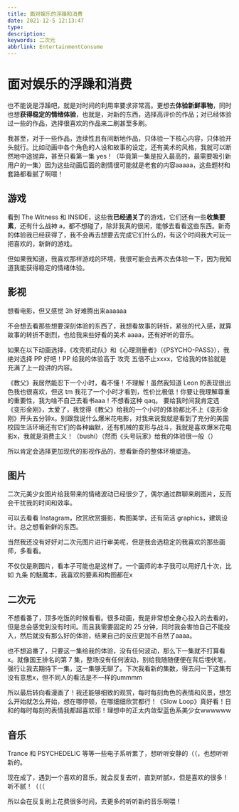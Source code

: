 ```yaml
---
title: 面对娱乐的浮躁和消费
date: 2021-12-5 12:13:47
type:
description: 
keywords: 二次元
abbrlink: EntertainmentConsume
---
```


# 面对娱乐的浮躁和消费

也不能说是浮躁吧，就是对时间的利用率要求非常高。更想去**体验新鲜事物**，同时也想**获得稳定的情绪体验**，也就是，对新的东西，选择高评价的作品；对已经体验过一些的作品，选择很喜欢的作品来二刷甚至多刷。

我甚至，对于一些作品，连续性且有间断地作品，只体验一下核心内容，只体验开头就行。比如动画中各个角色的人设和故事的设定，还有美术的风格，我就可以断然地中途抛弃，甚至只看第一集 yes！（毕竟第一集是投入最高的，最需要吸引新用户的一集）因为这些动画后面的剧情很可能就是老套的内容aaaaa，这些题材和套路都看腻了啊喂！

## 游戏

看到 The Witness 和 INSIDE，这些我**已经通关了**的游戏，它们还有一些**收集要素**，还有什么战神 a，都不想碰了，除非我真的很闲，能够去看看这些东西。新奇的体验我已经获得了，我不会再去想要去完成它们什么的，有这个时间我大可玩一把喜欢的，新鲜的游戏。

但如果我知道，我喜欢那样游戏的环境，我很可能会去再次去体验一下，因为我知道我能获得稳定的情绪体验。

## 影视

想看电影，但又感觉 3h 好难腾出来aaaaaa

不会想去看那些想要深刻体验的东西了，我想看故事的转折，紧张的代入感，就算故事的转折不剧烈，也给我来些好看的美术 aaaa，还有好听的音乐。

如果在以下动画选择，《攻壳机动队》和《心理测量者》（《PSYCHO-PASS》），我绝对选择 PP 好吧！PP 给我的体验高于 攻壳 五倍不止xxxx，它给我的体验就是充满了上一段讲的内容。

《教父》我居然能忍下一个小时，看不懂！不理解！虽然我知道 Leon 的表现很出色我也很喜欢，但这 tm 我花了一个小时才看到，性价比极低！你要让我理解尊重的重要性，我为啥不自己去看书aaa！不想看这种 qaq。
要给我时间我肯定选《变形金刚》，太爱了，我觉得《教父》给我的一个小时的体验都比不上《变形金刚》开头五分钟x。别跟我说什么爆米花电影，对我来说我就是看到了充分的美国校园生活环境还有它们的各种幽默，还有机械的变形与战斗，我就是喜欢爆米花电影x，我就是消费主义！（bushi）（然而《头号玩家》给我的体验很一般（）

所以肯定会选择更加现代的影视作品的，想看新奇的整体环境塑造。

## 图片

二次元美少女图片给我带来的情绪波动已经很少了，偶尔通过群聊来刷图片，反而会干扰我的时间和效率。

可以去看看 Instagram，欣赏欣赏摄影，构图美学，还有简洁 graphics，建筑设计。总之想看新鲜的东西。

当然我还没有好好对二次元图片进行审美呢，但是我会选稳定的我喜欢的那些画师，多看看。

不仅仅是刷图片，看本子可能也是这样了。一个画师的本子我可以用好几十次，比如 九条 的魅魔本，我喜欢的要素和构图都在x

## 二次元

不想看番了，顶多吃饭的时候看看。很多动画，我是非常想全身心投入的去看的，但是总会感觉到没有时间。而且我需要固定的 25 分钟，同时我会害怕自己不能投入，然后就没有那么好的体验，结果自己的反应更加不自然了aaaa。

也不想追番了，只要这一集给我的体验，没有任何波动，那么下一集就不打算看x。就像国王排名的第 7 集，整场没有任何波动，别给我随随便便在背后埋伏笔，强行让我去期待下一集，这一集够无聊了。下次我看新的集数，得去问一下这集有没有意思x，但不同人的看法是不一样的ummmm

所以最后转向看漫画了！我还能够细致的观赏，每时每刻角色的表情和风景，想怎么开始就怎么开始，想在哪停顿，在哪细细欣赏都行！《Slow Loop》真好看！日和的每时每刻的表情我都超喜欢耶！理想中的正太内敛型蓝色系美少女wwwwww

## 音乐

Trance 和 PSYCHEDELIC 等等一些电子系听累了，想听听安静的（（，也想听听新的。

现在成了，遇到一个喜欢的音乐，就会反复去听，直到听腻x，但是喜欢的很多！听不腻！（（（

所以会在反复刷上花费很多时间，去更多的听听新的音乐啊喂！